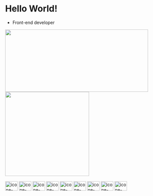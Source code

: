 # Hello World!

- Front-end developer

<a href="https://github.com/KaiqueBifulgo/github-readme-stats">
  <img height=200 width=460 align="center" src="https://github-readme-stats.vercel.app/api?username=KaiqueBifulgo&show_icons=true&theme=transparent" />
</a>
<a href="https://github.com/KaiqueBifulgo/convoychat">
  <img width=270 heigth=260 align="center" src="https://github-readme-stats.vercel.app/api/top-langs/?username=KaiqueBifulgo&layout=donut-vertical&theme=transparent&https://github.com/KaiqueBifulgo/github-readme-stats" />
</a>

<div style="display: inline_block"><br>
  <img aling="center" alt="icone-Js" height="30" width="40" src="https://cdn.jsdelivr.net/gh/devicons/devicon@latest/icons/javascript/javascript-original.svg">
  <img aling="center" alt="icone-Ts" height="30" width="40"  src="https://cdn.jsdelivr.net/gh/devicons/devicon@latest/icons/typescript/typescript-original.svg" />
  <img aling="center" alt="icone-html" height="30" width="40" src="https://cdn.jsdelivr.net/gh/devicons/devicon@latest/icons/html5/html5-original.svg">
  <img aling="center" alt="icone-Css" height="30" width="40" src="https://cdn.jsdelivr.net/gh/devicons/devicon@latest/icons/css3/css3-original.svg">
  <img aling="center" alt="icone-Git" height="30" width="40" src="https://cdn.jsdelivr.net/gh/devicons/devicon@latest/icons/git/git-original.svg">
  <img aling="center" alt="icone-Git-hub" height="30" width="40" src="https://cdn.jsdelivr.net/gh/devicons/devicon@latest/icons/github/github-original.svg"">
  <img aling="center" alt="icone-React" height="30" width="40" src="https://cdn.jsdelivr.net/gh/devicons/devicon@latest/icons/react/react-original.svg">
  <img aling="center" alt="icone-Linux" height="30" width="40" src="https://cdn.jsdelivr.net/gh/devicons/devicon@latest/icons/linux/linux-original.svg">
  <img aling="center" alt="icone-mongoDb" height="30" width="40" src="https://cdn.jsdelivr.net/gh/devicons/devicon@latest/icons/mongodb/mongodb-original.svg" />
</div>

